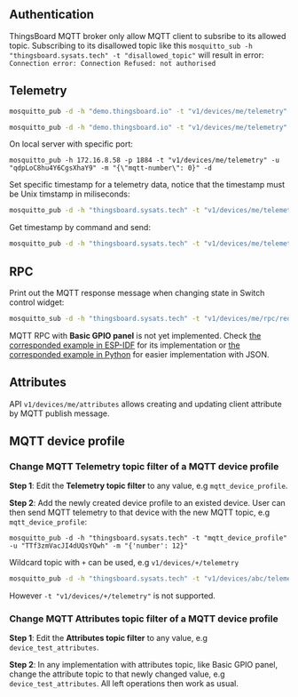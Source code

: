 ## Authentication

ThingsBoard MQTT broker only allow MQTT client to subsribe to its allowed topic. Subscribing to its disallowed topic like this ``mosquitto_sub -h "thingsboard.sysats.tech" -t "disallowed_topic"`` will result in error: ``Connection error: Connection Refused: not authorised``

## Telemetry

```sh
mosquitto_pub -d -h "demo.thingsboard.io" -t "v1/devices/me/telemetry" -u "O0kt6xUl6cTGv9RM7M9P" -f "telemetry-data-as-object.json"
```

```sh
mosquitto_pub -d -h "demo.thingsboard.io" -t "v1/devices/me/telemetry" -u "O0kt6xUl6cTGv9RM7M9P" -m "{'uid': 12}"
```

On local server with specific port:

```shell
mosquitto_pub -h 172.16.8.58 -p 1884 -t "v1/devices/me/telemetry" -u "qdpLoC8hu4Y6CgsXhaY9" -m "{\"mqtt-number\": 0}" -d
```

Set specific timestamp for a telemetry data, notice that the timestamp must be Unix timstamp in miliseconds:

```sh
mosquitto_pub -d -h "thingsboard.sysats.tech" -t "v1/devices/me/telemetry" -u "rg6k7jyrX31SB36fgH9i" -m "{'ts':1451649600512, "values":{'number':1234}}"
```

Get timestamp by command and send:

```sh
mosquitto_pub -d -h "thingsboard.sysats.tech" -t "v1/devices/me/telemetry" -u "rg6k7jyrX31SB36fgH9i" -m "{'ts':$(($(date +%s%N)/1000000)), 'values':{'value':'Hello, World !'}}"
```

## RPC

Print out the MQTT response message when changing state in Switch control widget:

```sh
mosquitto_sub -d -h "thingsboard.sysats.tech" -t "v1/devices/me/rpc/request/+" -u "TTf3zmVacJI4dUQsYQwh"
```

MQTT RPC with **Basic GPIO panel** is not yet implemented. Check [the corresponded example in ESP-IDF](https://github.com/TranPhucVinh/ESP-IDF/blob/master/Platforms%20interaction/ThingsBoard/MQTT/rpc_gpio_control.c) for its implementation or [the corresponded example in Python](https://github.com/TranPhucVinh/Python/blob/master/Platforms%20interaction/ThingsBoard/MQTT.md#rpc) for easier implementation with JSON.

## Attributes

API ``v1/devices/me/attributes`` allows creating and updating client attribute by MQTT publish message.

## MQTT device profile

### Change MQTT Telemetry topic filter of a MQTT device profile

**Step 1**:  Edit the **Telemetry topic filter** to any value, e.g ``mqtt_device_profile``.

**Step 2**: Add the newly created device profile to an existed device. User can then send MQTT telemetry to that device with the new MQTT topic, e.g ``mqtt_device_profile``:

```
mosquitto_pub -d -h "thingsboard.sysats.tech" -t "mqtt_device_profile" -u "TTf3zmVacJI4dUQsYQwh" -m "{'number': 12}"
```

Wildcard topic with ``+`` can be used, e.g ``v1/devices/+/telemetry``

```sh
mosquitto_pub -d -h "thingsboard.sysats.tech" -t "v1/devices/abc/telemetry" -u "TTf3zmVacJI4dUQsYQwh" -m "{'number': 'abv'}"
```

However ``-t "v1/devices/+/telemetry"`` is not supported.

### Change MQTT Attributes topic filter of a MQTT device profile

**Step 1**:  Edit the **Attributes topic filter** to any value, e.g ``device_test_attributes``.

**Step 2**: In any implementation with attributes topic, like Basic GPIO panel, change the attribute topic to that newly changed value, e.g ``device_test_attributes``. All left operations then work as usual. 
